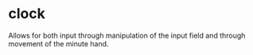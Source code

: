 clock
=====

Allows for both input through manipulation of the input field and through movement of the minute hand.
